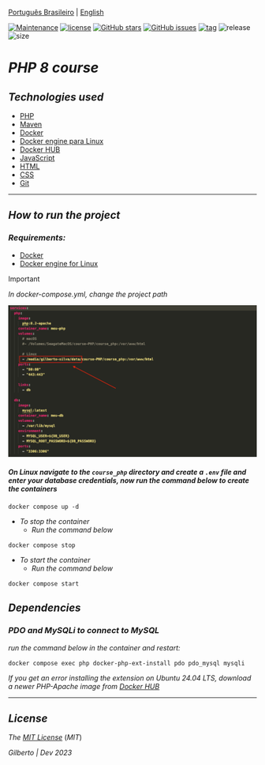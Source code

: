 [Português Brasileiro](https://github.com/Gilberto-Mascena/course-PHP/blob/main/README.md) |
[English](https://github.com/Gilberto-Mascena/course-PHP/blob/main/README-en.md)

[![Maintenance](https://img.shields.io/badge/Maintained%3F-yes-green.svg)](https://Gilberto-Mascena/course-PHP)
[![license](https://img.shields.io/github/license/Gilberto-Mascena/course-PHP)](https://github.com/Gilberto-Mascena/course-PHP/blob/main/LICENSE.md)
[![GitHub stars](https://img.shields.io/github/stars/Gilberto-Mascena/course-PHP)](https://github.com/Gilberto-Mascena/course-PHP/stargazers)
[![GitHub issues](https://img.shields.io/github/issues/Gilberto-Mascena/course-PHP)](https://github.com/Gilberto-Mascena/course-PHP/issues)
[![tag](https://img.shields.io/github/v/release/Gilberto-Mascena/course-PHP?include_prereleases)](https://github.com/Gilberto-Mascena/course-PHP/releases)
![release](https://img.shields.io/github/release-date/Gilberto-Mascena/course-PHP)
![size](https://img.shields.io/github/repo-size/Gilberto-Mascena/course-PHP)

# *PHP 8 course*

## *Technologies used*

- [PHP](https://www.php.net)
- [Maven](https://maven.apache.org)
- [Docker](https://www.docker.com/products/docker-desktop/)
- [Docker engine para Linux](https://docs.docker.com/engine/install/)
- [Docker HUB](https://hub.docker.com)
- [JavaScript](https://developer.mozilla.org/pt-BR/docs/Web/JavaScript)
- [HTML](https://developer.mozilla.org/pt-BR/docs/Web/HTML)
- [CSS](https://developer.mozilla.org/pt-BR/docs/Web/CSS)
- [Git](https://git-scm.com)

---

## *How to run the project*

### *Requirements:*

- [Docker](https://www.docker.com/products/docker-desktop/) 
- [Docker engine for Linux](https://docs.docker.com/engine/install/)

> [!IMPORTANT]
> _In docker-compose.yml, change the project path_

<img src="./assets/docker-compose.png">

#### *On **Linux** navigate to the `course_php` directory and create a `.env` file and enter your database credentials, now run the command below to create the containers*

```
docker compose up -d
```

- _To stop the container_
    - _Run the command below_

```
docker compose stop
```
- _To start the container_
    - _Run the command below_


```
docker compose start
```

## *Dependencies*

### *PDO and MySQLi to connect to MySQL*

*_run the command below in the container and restart:_*

```
docker compose exec php docker-php-ext-install pdo pdo_mysql mysqli
```

*_If you get an error installing the extension on Ubuntu 24.04 LTS, download a newer PHP-Apache image from [*Docker HUB*](https://hub.docker.com/r/thekingscode/php8.2-apache)_*

---


## *License* 

*The* [*MIT License*](LICENSE.md) (*MIT*)

*Gilberto | Dev 2023*